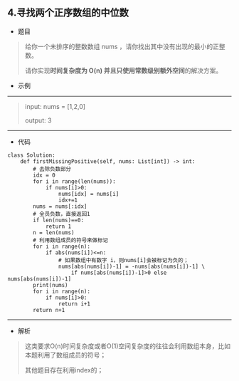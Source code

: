 4.寻找两个正序数组的中位数
----------
 - 题目
>给你一个未排序的整数数组 nums ，请你找出其中没有出现的最小的正整数。
>
>请你实现**时间复杂度为 O(n) 并且只使用常数级别额外空间**的解决方案。
 - 示例
 ----------
> input: nums = [1,2,0]
> 
> 
> output: 3
 ----------
 - 代码
 >
> 
    class Solution:
        def firstMissingPositive(self, nums: List[int]) -> int:
            # 去除负数部分
            idx = 0
            for i in range(len(nums)):
                if nums[i]>0:
                    nums[idx] = nums[i]
                    idx+=1
            nums = nums[:idx]
            # 全员负数，直接返回1
            if len(nums)==0:
                return 1
            n = len(nums)
            # 利用数组成员的符号来做标记
            for i in range(n):
                if abs(nums[i])<=n:
                    # 如果数组中有数字 i，则nums[i]会被标记为负的；
                    nums[abs(nums[i])-1] = -nums[abs(nums[i])-1] \
                        if nums[abs(nums[i])-1]>0 else nums[abs(nums[i])-1]
            print(nums)
            for i in range(n):
                if nums[i]>0:
                    return i+1
            return n+1
  ----------
 - 解析
 >
> 这类要求O(n)时间复杂度或者O(1)空间复杂度的往往会利用数组本身，比如本题利用了数组成员的符号；
> 
> 其他题目存在利用index的；
> 
